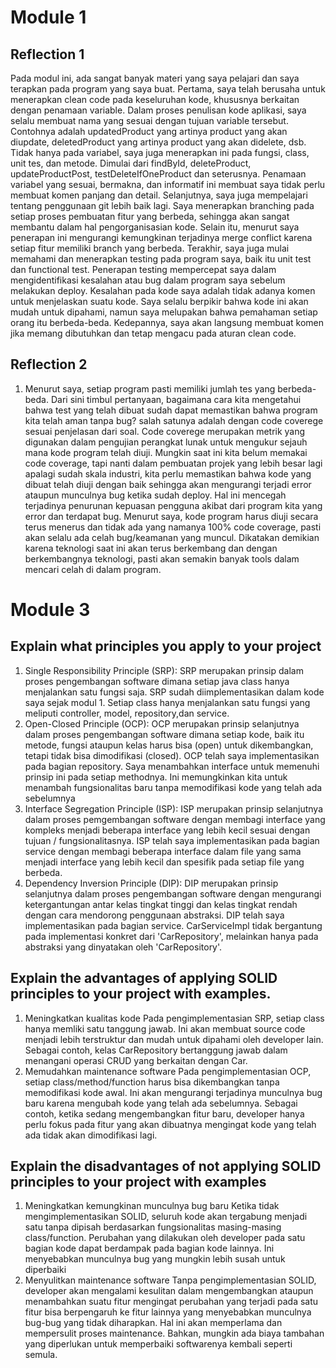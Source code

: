 # Module 1
## Reflection 1
Pada modul ini, ada sangat banyak materi yang saya pelajari dan saya terapkan pada program yang saya buat. Pertama, saya telah berusaha untuk menerapkan clean code pada keseluruhan kode, khususnya berkaitan dengan penamaan variable. Dalam proses penulisan kode aplikasi, saya selalu membuat nama yang sesuai dengan tujuan variable tersebut. Contohnya adalah updatedProduct yang artinya product yang akan diupdate, deletedProduct yang artinya product yang akan didelete, dsb. Tidak hanya pada variabel, saya juga menerapkan ini pada fungsi, class, unit tes, dan metode. Dimulai dari findById, deleteProduct, updateProductPost, testDeleteIfOneProduct dan seterusnya. Penamaan variabel yang sesuai, bermakna, dan informatif ini membuat saya tidak perlu membuat komen panjang dan detail. Selanjutnya, saya juga mempelajari tentang penggunaan git lebih baik lagi. Saya menerapkan branching pada setiap proses pembuatan fitur yang berbeda, sehingga akan sangat membantu dalam hal pengorganisasian kode. Selain itu, menurut saya penerapan ini mengurangi kemungkinan terjadinya merge conflict karena setiap fitur memiliki branch yang berbeda. Terakhir, saya juga mulai memahami dan menerapkan testing pada program saya, baik itu unit test dan functional test. Penerapan testing mempercepat saya dalam mengidentifikasi kesalahan atau bug dalam program saya sebelum melakukan deploy. Kesalahan pada kode saya adalah tidak adanya komen untuk menjelaskan suatu kode. Saya selalu berpikir bahwa kode ini akan mudah untuk dipahami, namun saya melupakan bahwa pemahaman setiap orang itu berbeda-beda. Kedepannya, saya akan langsung membuat komen jika memang dibutuhkan dan tetap mengacu pada aturan clean code. 

## Reflection 2
1. Menurut saya, setiap program pasti memiliki jumlah tes yang berbeda-beda. Dari sini timbul pertanyaan, bagaimana cara kita mengetahui bahwa test yang telah dibuat sudah dapat memastikan bahwa program kita telah aman tanpa bug? salah satunya adalah dengan code coverege sesuai penjelasan dari soal. Code coverege merupakan metrik yang digunakan dalam pengujian perangkat lunak untuk mengukur sejauh mana kode program telah diuji. Mungkin saat ini kita belum memakai code coverage, tapi nanti dalam pembuatan projek yang lebih besar lagi apalagi sudah skala industri, kita perlu memastikan bahwa kode yang dibuat telah diuji dengan baik sehingga akan mengurangi terjadi error ataupun munculnya bug ketika sudah deploy. Hal ini mencegah terjadinya penurunan kepuasan pengguna akibat dari program kita yang error dan terdapat bug. Menurut saya, kode program harus diuji secara terus menerus dan tidak ada yang namanya 100% code coverage, pasti akan selalu ada celah bug/keamanan yang muncul. Dikatakan demikian karena teknologi saat ini akan terus berkembang dan dengan berkembangnya teknologi, pasti akan semakin banyak tools dalam mencari celah di dalam program.

# Module 3
## Explain what principles you apply to your project
1. Single Responsibility Principle (SRP): SRP merupakan prinsip dalam proses pengembangan software dimana setiap java class hanya menjalankan satu fungsi saja. SRP sudah diimplementasikan dalam kode saya sejak modul 1. Setiap class hanya menjalankan satu fungsi yang meliputi controller, model, repository,dan service.
2. Open-Closed Principle (OCP): OCP merupakan prinsip selanjutnya dalam proses pengembangan software dimana setiap kode, baik itu metode, fungsi ataupun kelas harus bisa (open) untuk dikembangkan, tetapi tidak bisa dimodifikasi (closed). OCP telah saya implementasikan pada bagian repository. Saya menambahkan interface untuk memenuhi prinsip ini pada setiap methodnya. Ini memungkinkan kita untuk menambah fungsionalitas baru tanpa memodifikasi kode yang telah ada sebelumnya
3. Interface Segregation Principle (ISP): ISP merupakan prinsip selanjutnya dalam proses pemgembangan software dengan membagi interface yang kompleks menjadi beberapa interface yang lebih kecil sesuai dengan tujuan / fungsionalitasnya. ISP telah saya implementasikan pada bagian service dengan membagi beberapa interface dalam file yang sama menjadi interface yang lebih kecil dan spesifik pada setiap file yang berbeda.
4. Dependency Inversion Principle (DIP): DIP merupakan prinsip selanjutnya dalam proses pengembangan software dengan mengurangi ketergantungan antar kelas tingkat tinggi dan kelas tingkat rendah dengan cara mendorong penggunaan abstraksi. DIP telah saya implementasikan pada bagian service. CarServiceImpl tidak bergantung pada implementasi konkret dari 'CarRepository', melainkan hanya pada abstraksi yang dinyatakan oleh 'CarRepository'.

## Explain the advantages of applying SOLID principles to your project with examples.
1. Meningkatkan kualitas kode
Pada pengimplementasian SRP, setiap class hanya memliki satu tanggung jawab. Ini akan membuat source code menjadi lebih terstruktur dan mudah untuk dipahami oleh developer lain. Sebagai contoh, kelas CarRepository bertanggung jawab dalam menangani operasi CRUD yang berkaitan dengan Car.
2. Memudahkan maintenance software
Pada pengimplementasian OCP, setiap class/method/function harus bisa dikembangkan tanpa memodifikasi kode awal. Ini akan mengurangi terjadinya munculnya bug baru karena mengubah kode yang telah ada sebelumnya. Sebagai contoh, ketika sedang mengembangkan fitur baru, developer hanya perlu fokus pada fitur yang akan dibuatnya mengingat kode yang telah ada tidak akan dimodifikasi lagi.

## Explain the disadvantages of not applying SOLID principles to your project with examples
1. Meningkatkan kemungkinan munculnya bug baru
Ketika tidak mengimplementasikan SOLID, seluruh kode akan tergabung menjadi satu tanpa dipisah berdasarkan fungsionalitas masing-masing class/function. Perubahan yang dilakukan oleh developer pada satu bagian kode dapat berdampak pada bagian kode lainnya. Ini menyebabkan munculnya bug yang mungkin lebih susah untuk diperbaiki
2. Menyulitkan maintenance software
Tanpa pengimplementasian SOLID, developer akan mengalami kesulitan dalam mengembangkan ataupun menambahkan suatu fitur mengingat perubahan yang terjadi pada satu fitur bisa berpengaruh ke fitur lainnya yang menyebabkan munculnya bug-bug yang tidak diharapkan. Hal ini akan memperlama dan mempersulit proses maintenance. Bahkan, mungkin ada biaya tambahan yang diperlukan untuk memperbaiki softwarenya kembali seperti semula.

